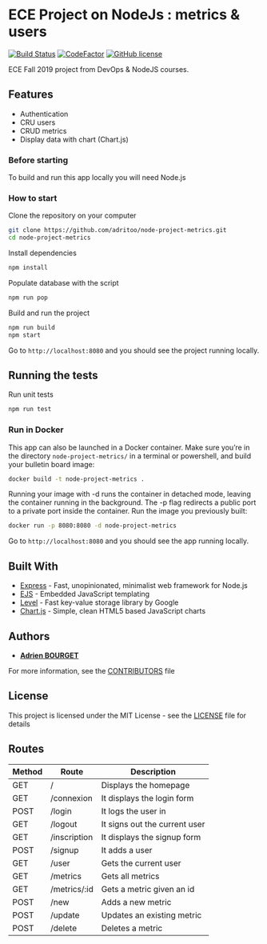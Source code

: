 # ECE Project on NodeJs : metrics & users
[![Build Status](https://travis-ci.com/adritoo/node-project-metrics.svg?branch=master)](https://travis-ci.com/adritoo/node-project-metrics)
[![CodeFactor](https://www.codefactor.io/repository/github/adritoo/node-project-metrics/badge/master)](https://www.codefactor.io/repository/github/adritoo/node-project-metrics/overview/master)
[![GitHub license](https://img.shields.io/github/license/adritoo/node-project-metrics)](https://github.com/adritoo/node-project-metrics/blob/master/LICENSE)

ECE Fall 2019 project from DevOps & NodeJS courses.

## Features

  * Authentication
  * CRU users
  * CRUD metrics
  * Display data with chart (Chart.js)

### Before starting

To build and run this app locally you will need Node.js

### How to start

Clone the repository on your computer
```bash
git clone https://github.com/adritoo/node-project-metrics.git
cd node-project-metrics
```

Install dependencies
```bash
npm install
```

Populate database with the script
```bash
npm run pop
```

Build and run the project
```bash
npm run build
npm start
```

Go to `http://localhost:8080` and you should see the project running locally.

## Running the tests

Run unit tests
```bash
npm run test
```
### Run in Docker

This app can also be launched in a Docker container.
Make sure you’re in the directory `node-project-metrics/` in a terminal or powershell, and build your bulletin board image:
```bash
docker build -t node-project-metrics .
```

Running your image with -d runs the container in detached mode, leaving the container running in the background. The -p flag redirects a public port to a private port inside the container. Run the image you previously built:
```bash
docker run -p 8080:8080 -d node-project-metrics
```

Go to `http://localhost:8080` and you should see the app running locally.

## Built With

* [Express](https://expressjs.com/) - Fast, unopinionated, minimalist web framework for Node.js
* [EJS](https://ejs.co/) - Embedded JavaScript templating
* [Level](https://github.com/Level/level) - Fast key-value storage library by Google
* [Chart.js](https://www.chartjs.org/docs/latest/) - Simple, clean HTML5 based JavaScript charts

## Authors

* [**Adrien BOURGET**](https://github.com/adritoo)

For more information, see the [CONTRIBUTORS](CONTRIBUTORS.md) file

## License

This project is licensed under the MIT License - see the [LICENSE](LICENSE) file for details

## Routes


| Method | Route | Description |
| - | - | - |
| GET | / | Displays the homepage |
| GET | /connexion | It displays the login form |
| POST | /login | It logs the user in |
| GET | /logout | It signs out the current user |
| GET | /inscription | It displays the signup form |
| POST | /signup | It adds a user |
| GET | /user | Gets the current user |
| GET | /metrics | Gets all metrics |
| GET | /metrics/:id | Gets a metric given an id |
| POST | /new | Adds a new metric |
| POST | /update | Updates an existing metric |
| POST | /delete | Deletes a metric |
